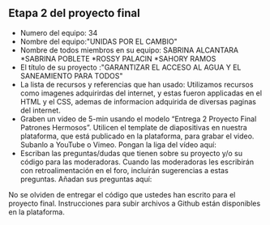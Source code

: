 ## Etapa 2 del proyecto final

- Numero del equipo: 34
- Nombre del equipo:"UNIDAS POR EL CAMBIO"
- Nombre de todos miembros en su equipo: SABRINA ALCANTARA *SABRINA POBLETE *ROSSY PALACIN *SAHORY RAMOS
- El título de su proyecto :"GARANTIZAR EL ACCESO AL AGUA Y EL SANEAMIENTO PARA TODOS"
- La lista de recursos y referencias que han usado: Utilizamos recursos como imagenes adquirirdas del internet, y estas fueron applicadas en el HTML y el CSS, ademas de informacion adquirida de diversas paginas del internet.
- Graben un video de 5-min usando el modelo “Entrega 2 Proyecto Final Patrones Hermosos”. Utilicen el template de diapositivas en nuestra plataforma, que está publicado en la plataforma, para grabar el video. Subanlo a YouTube o Vimeo. Pongan la liga del vídeo aquí: 
- Escriban las preguntas/dudas que tienen sobre su proyecto y/o su código para las moderadoras. Cuando las moderadoras les escribirán con retroalimentación en el foro, incluirán sugerencias a estas preguntas. Añadan sus preguntas aquí:

No se olviden de entregar el código que ustedes han escrito para el proyecto final. Instrucciones para subir archivos a Github están disponibles en la plataforma.
